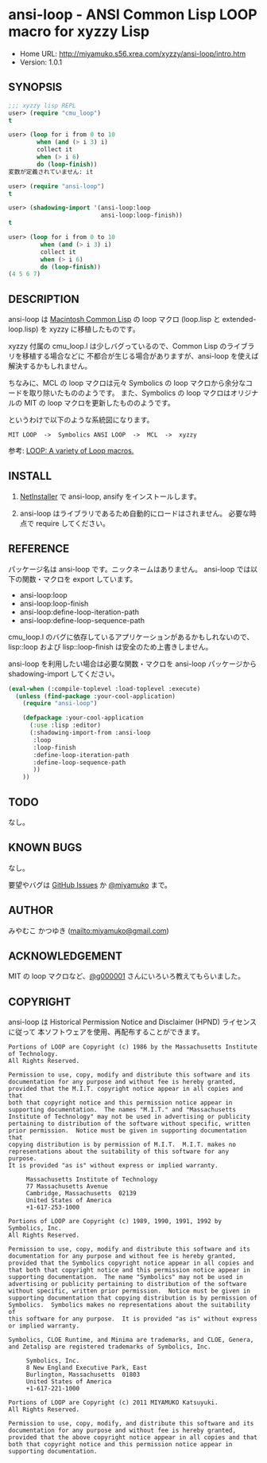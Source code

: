 # ansi-loop - ANSI Common Lisp LOOP macro for xyzzy Lisp

* Home URL: <http://miyamuko.s56.xrea.com/xyzzy/ansi-loop/intro.htm>
* Version: 1.0.1


## SYNOPSIS

```lisp
;;; xyzzy lisp REPL
user> (require "cmu_loop")
t

user> (loop for i from 0 to 10
        when (and (> i 3) i)
        collect it
        when (> i 6)
        do (loop-finish))
変数が定義されていません: it

user> (require "ansi-loop")
t

user> (shadowing-import '(ansi-loop:loop
                          ansi-loop:loop-finish))
t

user> (loop for i from 0 to 10
         when (and (> i 3) i)
         collect it
         when (> i 6)
         do (loop-finish))
(4 5 6 7)
```


## DESCRIPTION

ansi-loop は [Macintosh Common Lisp] の loop マクロ (loop.lisp と extended-loop.lisp) を xyzzy に移植したものです。

xyzzy 付属の cmu_loop.l は少しバグっているので、Common Lisp のライブラリを移植する場合などに
不都合が生じる場合がありますが、ansi-loop を使えば解決するかもしれません。

ちなみに、MCL の loop マクロは元々 Symbolics の loop マクロから余分なコードを取り除いたもののようです。
また、Symbolics の loop マクロはオリジナルの MIT の loop マクロを更新したもののようです。

というわけで以下のような系統図になります。

    MIT LOOP  ->  Symbolics ANSI LOOP  ->  MCL  ->  xyzzy

参考: [LOOP: A variety of Loop macros.]

  [Macintosh Common Lisp]: http://code.google.com/p/mcl/
  [LOOP: A variety of Loop macros.]: http://www.cs.cmu.edu/afs/cs/project/ai-repository/ai/lang/lisp/code/iter/loop/0.html

## INSTALL

1. [NetInstaller] で ansi-loop, ansify をインストールします。

2. ansi-loop はライブラリであるため自動的にロードはされません。
   必要な時点で require してください。

  [NetInstaller]: http://www7a.biglobe.ne.jp/~hat/xyzzy/ni.html

## REFERENCE

パッケージ名は ansi-loop です。ニックネームはありません。
ansi-loop では以下の関数・マクロを export しています。

* ansi-loop:loop
* ansi-loop:loop-finish
* ansi-loop:define-loop-iteration-path
* ansi-loop:define-loop-sequence-path

cmu_loop.l のバグに依存しているアプリケーションがあるかもしれないので、
lisp::loop および lisp::loop-finish は安全のため上書きしません。

ansi-loop を利用したい場合は必要な関数・マクロを ansi-loop パッケージから
shadowing-import してください。

```lisp
(eval-when (:compile-toplevel :load-toplevel :execute)
  (unless (find-package :your-cool-application)
    (require "ansi-loop")

    (defpackage :your-cool-application
      (:use :lisp :editor)
      (:shadowing-import-from :ansi-loop
       :loop
       :loop-finish
       :define-loop-iteration-path
       :define-loop-sequence-path
       ))
    ))
```


## TODO

なし。


## KNOWN BUGS

なし。

要望やバグは [GitHub Issues] か [@miyamuko] まで。

  [GitHub Issues]: http://github.com/miyamuko/ansi-loop/issues
  [@miyamuko]: http://twitter.com/home?status=%40miyamuko%20%23xyzzy%20ansi-loop%3a%20


## AUTHOR

みやむこ かつゆき (<mailto:miyamuko@gmail.com>)


## ACKNOWLEDGEMENT

MIT の loop マクロなど、[@g000001] さんにいろいろ教えてもらいました。

  [@g000001]: http://twitter.com/#!/g000001

## COPYRIGHT

ansi-loop は Historical Permission Notice and Disclaimer (HPND) ライセンスに従って
本ソフトウェアを使用、再配布することができます。

    Portions of LOOP are Copyright (c) 1986 by the Massachusetts Institute of Technology.
    All Rights Reserved.

    Permission to use, copy, modify and distribute this software and its
    documentation for any purpose and without fee is hereby granted,
    provided that the M.I.T. copyright notice appear in all copies and that
    both that copyright notice and this permission notice appear in
    supporting documentation.  The names "M.I.T." and "Massachusetts
    Institute of Technology" may not be used in advertising or publicity
    pertaining to distribution of the software without specific, written
    prior permission.  Notice must be given in supporting documentation that
    copying distribution is by permission of M.I.T.  M.I.T. makes no
    representations about the suitability of this software for any purpose.
    It is provided "as is" without express or implied warranty.

         Massachusetts Institute of Technology
         77 Massachusetts Avenue
         Cambridge, Massachusetts  02139
         United States of America
         +1-617-253-1000

    Portions of LOOP are Copyright (c) 1989, 1990, 1991, 1992 by Symbolics, Inc.
    All Rights Reserved.

    Permission to use, copy, modify and distribute this software and its
    documentation for any purpose and without fee is hereby granted,
    provided that the Symbolics copyright notice appear in all copies and
    that both that copyright notice and this permission notice appear in
    supporting documentation.  The name "Symbolics" may not be used in
    advertising or publicity pertaining to distribution of the software
    without specific, written prior permission.  Notice must be given in
    supporting documentation that copying distribution is by permission of
    Symbolics.  Symbolics makes no representations about the suitability of
    this software for any purpose.  It is provided "as is" without express
    or implied warranty.

    Symbolics, CLOE Runtime, and Minima are trademarks, and CLOE, Genera,
    and Zetalisp are registered trademarks of Symbolics, Inc.

         Symbolics, Inc.
         8 New England Executive Park, East
         Burlington, Massachusetts  01803
         United States of America
         +1-617-221-1000

    Portions of LOOP are Copyright (c) 2011 MIYAMUKO Katsuyuki.
    All Rights Reserved.

    Permission to use, copy, modify, and distribute this software and its
    documentation for any purpose and without fee is hereby granted,
    provided that the above copyright notice appear in all copies and that
    both that copyright notice and this permission notice appear in
    supporting documentation.
